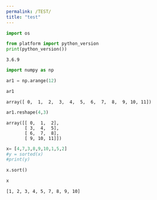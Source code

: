 ```yaml
---
permalink: /TEST/
title: "test"
---
```


```python
import os
```


```python
from platform import python_version
print(python_version())
```

    3.6.9
    


```python
import numpy as np
```


```python
ar1 = np.arange(12)
```


```python
ar1
```




    array([ 0,  1,  2,  3,  4,  5,  6,  7,  8,  9, 10, 11])




```python
ar1.reshape(4,3)
```




    array([[ 0,  1,  2],
           [ 3,  4,  5],
           [ 6,  7,  8],
           [ 9, 10, 11]])




```python
x= [4,7,3,8,9,10,1,5,2]
#y = sorted(x)
#print(y)
```


```python
x.sort()
```


```python
x
```




    [1, 2, 3, 4, 5, 7, 8, 9, 10]




```python

```
